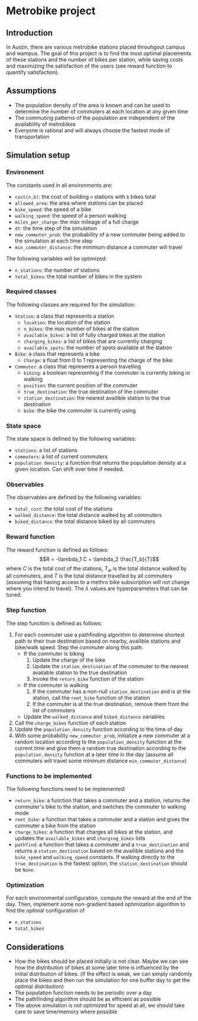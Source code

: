 # Metrobike project

## Introduction
In Austin, there are various metrobike stations placed throuhgout campus and wampus. The goal of this project is to find the most optimal placements of these stations and the number of bikes per station, while saving costs and maximizing the satisfaction of the users (see reward function to quantify satisfaction).

## Assumptions
- The population density of the area is known and can be used to determine the number of commuters at each location at any given time
- The commuting patterns of the population are independent of the availability of metrobikes
- Everyone is rational and will always choose the fastest mode of transportation


## Simulation setup
### Environment
The constants used in all environments are:
- `cost(n,b)`: the cost of building `n` stations with `b` bikes total
- `allowed_area`: the area where stations can be placed
- `bike_speed`: the speed of a bike
- `walking_speed`: the speed of a person walking
- `miles_per_charge`: the max mileage of a full charge
- `dt`: the time step of the simulation
- `new_commuter_prob`: the probability of a new commuter being added to the simulation at each time step
- `min_commuter_distance`: the minimum distance a commuter will travel

The following variables will be optimized:
- `n_stations`: the number of stations
- `total_bikes`: the total number of bikes in the system

### Required classes
The following classes are required for the simulation:
- `Station`: a class that represents a station
  - `location`: the location of the station
  - `n_bikes`: the max number of bikes at the station
  - `available_bikes`: a list of fully charged bikes at the station
  - `charging_bikes`: a list of bikes that are currently charging
  - `available_spots`: the number of spots available at the station
- `Bike`: a class that represents a bike
  - `Charge`: a float from 0 to 1 representing the charge of the bike
- `Commuter`: a class that represents a person travelling
  - `biking`: a boolean representing if the commuter is currently biking or walking
  - `position`: the current position of the commuter
  - `true_destination`: the true destination of the commuter
  - `station_destination`: the nearest availible station to the true destination
  - `bike`: the bike the commuter is currently using

### State space
The state space is defined by the following variables:
- `stations`: a list of stations
- `commuters`: a list of current commuters
- `population density`: a function that returns the population density at a given location. Can shift over time if needed.

### Observables
The observables are defined by the following variables:
- `total_cost`: the total cost of the stations
- `walked_distance`: the total distance walked by all commuters
- `biked_distance`: the total distance biked by all commuters

### Reward function
The reward function is defined as follows:
$$R = -\lambda_1 C + \lambda_2 \frac{T_b}{T}$$
where $C$ is the total cost of the stations, $T_w$ is the total distance walked by all commuters, and $T$ is the total distance travelled by all commuters (assuming that having access to a methro bike subscription will not change where you intend to travel). The $\lambda$ values are hyperparameters that can be tuned.

### Step function
The step function is defined as follows:
1. For each commuter use a pathfinding algorithm to determine shortest path to their true destination based on nearby, availible stations and bike/walk speed. Step the commuter along this path.
    - If the commuter is biking
      1. Update the charge of the bike 
      1. Update the `station_destination` of the commuter to the nearest available station to the true destination
      2. Invoke the `return_bike` function of the station
    - If the commuter is walking
      1. If the commuter has a non-null `station_destination` and is at the station, call the `rent_bike` function of the station
      2. If the commuter is at the true destination, remove them from the list of commuters
    - Update the `walked_distance` and `biked_distance` variables
2. Call the `charge_bikes` function of each station
3. Update the `population_density` function according to the time of day
4. With some probability `new_commuter_prob`, initialize a new commuter at a random location according to the `population_density` function at the current time and give them a random true destination according to the `population_density` function at a later time in the day (assume all commuters will travel some minimum distance `min_commuter_distance`)

### Functions to be implemented
The following functions need to be implemented:
- `return_bike`: a function that takes a commuter and a station, returns the commuter's bike to the station, and switches the commuter to walking mode
- `rent_bike`: a function that takes a commuter and a station and gives the commuter a bike from the station
- `charge_bikes`: a function that charges all bikes at the station, and updates the `available_bikes` and `charging_bikes` lists
- `pathfind`: a function that takes a commuter and a `true_destination` and returns a `station_destination` based on the availible stations and the `bike_speed` and `walking_speed` constants. If walking directly to the `true_destination` is the fastest option, the `station_destination` should be `None`.

### Optimization
For each environmental configuration, compute the reward at the end of the day. Then, implement some non-gradient based optimization algorithm to find the optimal configuration of
- `n_stations`
- `total_bikes`

## Considerations
- How the bikes should be placed initially is not clear. Maybe we can see how the distribution of bikes at some later time is influenced by the initial distribution of bikes. (if the effect is weak, we can simply randomly place the bikes and then run the simulation for one buffer day to get the optimal distribution)
- The population function needs to be periodic over a day
- The pathfinding algorithm should be as efficient as possible
- The above simulation is not optimized for speed at all, we should take care to save time/memory where possible
